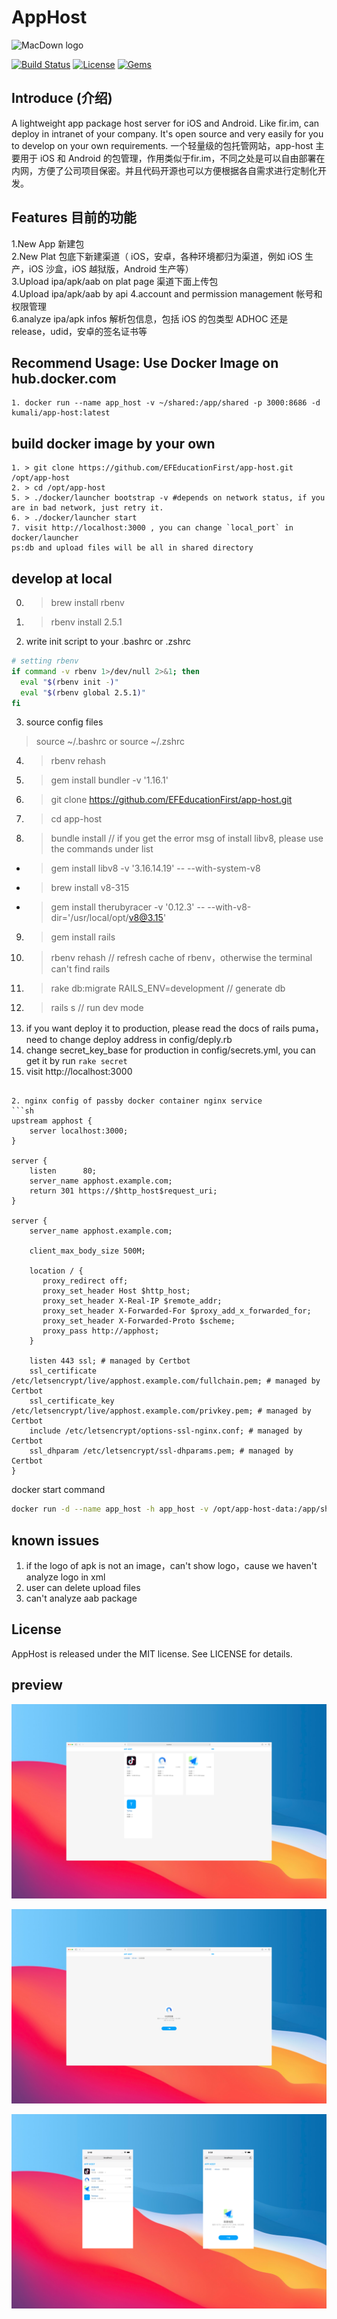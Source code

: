 # AppHost
![MacDown logo](public/favicon.ico)

[![Build Status](https://travis-ci.org/pluosi/app-host.svg?branch=master)](https://travis-ci.org/pluosi/app-host)
[![License](https://img.shields.io/github/license/mashape/apistatus.svg)](https://travis-ci.org/pluosi/app-host)
[![Gems](https://img.shields.io/gem/u/raphink.svg)]()

## Introduce (介绍)
A lightweight app package host server for iOS and Android. Like fir.im, can deploy in intranet of your company. It's open source and very easily for you to develop on your own requirements.
一个轻量级的包托管网站，app-host 主要用于 iOS 和 Android 的包管理，作用类似于fir.im，不同之处是可以自由部署在内网，方便了公司项目保密。并且代码开源也可以方便根据各自需求进行定制化开发。

## Features 目前的功能
1.New App 新建包<br>
2.New Plat 包底下新建渠道（ iOS，安卓，各种环境都归为渠道，例如 iOS 生产，iOS 沙盒，iOS 越狱版，Android 生产等）<br>
3.Upload ipa/apk/aab on plat page 渠道下面上传包<br>
4.Upload ipa/apk/aab by api 
4.account and permission management 帐号和权限管理<br>
6.analyze ipa/apk infos 解析包信息，包括 iOS 的包类型 ADHOC 还是 release，udid，安卓的签名证书等<br>


## Recommend Usage: Use Docker Image on hub.docker.com
```
1. docker run --name app_host -v ~/shared:/app/shared -p 3000:8686 -d kumali/app-host:latest
```

## build docker image by your own
```
1. > git clone https://github.com/EFEducationFirst/app-host.git /opt/app-host
2. > cd /opt/app-host
5. > ./docker/launcher bootstrap -v #depends on network status, if you are in bad network, just retry it.
6. > ./docker/launcher start
7. visit http://localhost:3000 , you can change `local_port` in docker/launcher
ps:db and upload files will be all in shared directory
```

## develop at local
0. > brew install rbenv
1. > rbenv install 2.5.1
2. write init script to your .bashrc or .zshrc
```sh
# setting rbenv
if command -v rbenv 1>/dev/null 2>&1; then
  eval "$(rbenv init -)"
  eval "$(rbenv global 2.5.1)"
fi
```
3. source config files
>source ~/.bashrc
or
>source ~/.zshrc
4. > rbenv rehash
5. > gem install bundler -v '1.16.1'
6. > git clone https://github.com/EFEducationFirst/app-host.git
7. > cd app-host
8. > bundle install
  // if you get the error msg of install libv8, please use the commands under list
  - > gem install libv8 -v '3.16.14.19' -- --with-system-v8
  - > brew install v8-315
  - > gem install therubyracer -v '0.12.3' -- --with-v8-dir='/usr/local/opt/v8@3.15'
9. > gem install rails
10. > rbenv rehash
// refresh cache of rbenv，otherwise the terminal can't find rails
11. > rake db:migrate RAILS_ENV=development 
// generate db
10. > rails s
// run dev mode
11. if you want deploy it to production, please read the docs of rails puma，need to change deploy address in config/deply.rb
12. change secret_key_base for production in config/secrets.yml, you can get it by run `rake secret`
12. visit http://localhost:3000
```

2. nginx config of passby docker container nginx service
```sh
upstream apphost {
    server localhost:3000;
}

server {
    listen      80;
    server_name apphost.example.com;
    return 301 https://$http_host$request_uri;
}

server {
    server_name apphost.example.com;

    client_max_body_size 500M;

    location / {
       proxy_redirect off;
       proxy_set_header Host $http_host;
       proxy_set_header X-Real-IP $remote_addr;
       proxy_set_header X-Forwarded-For $proxy_add_x_forwarded_for;
       proxy_set_header X-Forwarded-Proto $scheme;
       proxy_pass http://apphost;
    }

    listen 443 ssl; # managed by Certbot
    ssl_certificate /etc/letsencrypt/live/apphost.example.com/fullchain.pem; # managed by Certbot
    ssl_certificate_key /etc/letsencrypt/live/apphost.example.com/privkey.pem; # managed by Certbot
    include /etc/letsencrypt/options-ssl-nginx.conf; # managed by Certbot
    ssl_dhparam /etc/letsencrypt/ssl-dhparams.pem; # managed by Certbot
}
```
docker start command
```sh
docker run -d --name app_host -h app_host -v /opt/app-host-data:/app/shared -p 3000:8686 kumali/app-host:latest
```
## known issues
1. if the logo of apk is not an image，can't show logo，cause we haven't analyze logo in xml
2. user can delete upload files
3. can't analyze aab package


## License
AppHost is released under the MIT license. See LICENSE for details.


## preview
![MacDown logo](screenshots/image1.png)

![MacDown logo](screenshots/image2.png)

![MacDown logo](screenshots/image3.png)



 
